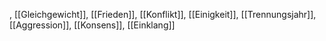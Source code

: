 , [[Gleichgewicht]], [[Frieden]], [[Konflikt]], [[Einigkeit]], [[Trennungsjahr]], [[Aggression]], [[Konsens]], [[Einklang]]